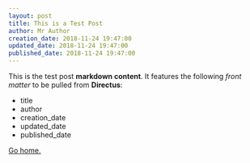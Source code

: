 ```yaml
---
layout: post
title: This is a Test Post
author: Mr Author
creation_date: 2018-11-24 19:47:00
updated_date: 2018-11-24 19:47:00
published_date: 2018-11-24 19:47:00
---
```

This is the test post __markdown content__. It features the following _front matter_ to be pulled from __Directus__:
* title
* author
* creation_date
* updated_date
* published_date

[Go home.](../)
